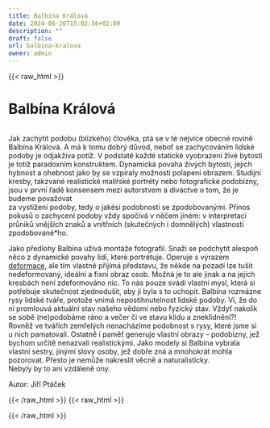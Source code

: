 ```yaml
---
title: Balbína Králová
date: 2024-06-26T15:02:56+02:00
description: ""
draft: false
url: balbina-kralova
owner: admin
---
```

{{< raw_html >}}
<h1 id="balb&iacute;na-kr&aacute;lov&aacute;">Balb&iacute;na Kr&aacute;lov&aacute;</h1>
<div class="page" title="Page 67">
<div class="layoutArea">
<div class="column">
<p>Jak zachytit podobu (blízkého) člověka, ptá se v té nejvíce obecné rovině Balbína Králová. A má k tomu dobrý důvod, neboť se zachycováním lidské podoby je odjakživa potíž. V podstatě každé statické vyobrazení živé bytosti je totiž paradoxním konstruktem. Dynamická povaha živých bytostí, jejich hybnost a ohebnost jako by se vzpíraly možnosti polapení obrazem. Studijní kresby, takzvané realistické malířské portréty nebo fotografické podobizny, jsou v první řadě konsensem mezi autorstvem a diváctve&nbsp;o tom, že je budeme považovat<br>za vystižení podoby, tedy o jakési podobnosti se zpodobovanými. Přínos pokusů o zachycení podoby vždy spočívá v něčem jiném: v interpretaci průniků vnějších znaků&nbsp;a vnitřních (skutečných i domnělých) vlastností zpodobované*ho.</p>
<p>Jako předlohy Balbína užívá montáže fotografií. Snaží se podchytit alespoň něco z dynamické povahy lidí, které portrétuje. Operuje s výrazem <span style="text-decoration: underline;">deformace</span>, ale tím vlastně přijímá představu, že někde na pozadí lze tušit nedeformovaný, ideální a fixní obraz osob. Možná je to ale jinak a na jejích kresbách není zdeformováno nic. To nás pouze svádí vlastní mysl, která si potřebuje skutečnost zjednodušit, aby jí byla s to uchopit. Balbína rozmázne rysy lidské tváře, protože vnímá nepostihnutelnost lidské podoby. Ví, že do ní promlouvá aktuální stav našeho vědomí nebo fyzický stav. Vždyť nakolik se sobě (ne)podobáme ráno a večer či ve stavu klidu a zneklidnění?! Rovněž ve tvářích zemřelých nenacházíme podobnost s rysy, které jsme si u nich pamatovali. Ostatně i paměť generuje vlastní obrazy &ndash; podobizny, jež bychom určitě nenazvali realistickými. Jako modely si Balbína vybrala vlastní sestry, jinými slovy osoby, jež dobře zná a mnohokrát mohla pozorovat. Přesto je nemůže nakreslit věcně&nbsp;a naturalisticky.<br>Nebyly by to ani vzdáleně ony.</p>
<p>Autor: Jiří Ptáček</p>
</div>
</div>
</div>
{{< /raw_html >}}
<!-- SECTION BREAK -->
{{< raw_html >}}

{{< /raw_html >}}
